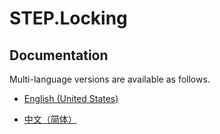 # STEP.Locking

## Documentation

Multi-language versions are available as follows.

* [English (United States)](./docs/en-US/README.md)

* [中文（简体）](./docs/zh-CN/README.md)